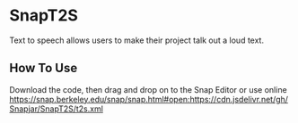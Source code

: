 # SnapT2S
Text to speech allows users to make their project talk out a loud text.
## How To Use
Download the code, then drag and drop on to the Snap Editor or use online https://snap.berkeley.edu/snap/snap.html#open:https://cdn.jsdelivr.net/gh/Snapjar/SnapT2S/t2s.xml
